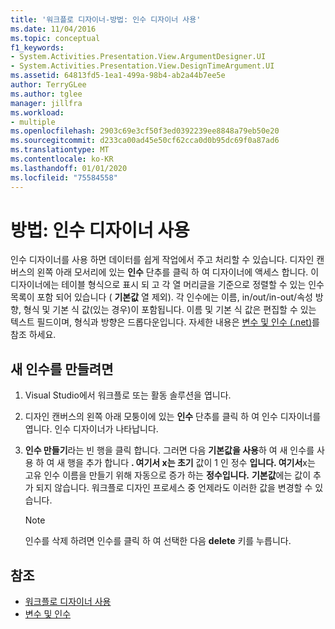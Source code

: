 ```yaml
---
title: '워크플로 디자이너-방법: 인수 디자이너 사용'
ms.date: 11/04/2016
ms.topic: conceptual
f1_keywords:
- System.Activities.Presentation.View.ArgumentDesigner.UI
- System.Activities.Presentation.View.DesignTimeArgument.UI
ms.assetid: 64813fd5-1ea1-499a-98b4-ab2a44b7ee5e
author: TerryGLee
ms.author: tglee
manager: jillfra
ms.workload:
- multiple
ms.openlocfilehash: 2903c69e3cf50f3ed0392239ee8848a79eb50e20
ms.sourcegitcommit: d233ca00ad45e50cf62cca0d0b95dc69f0a87ad6
ms.translationtype: MT
ms.contentlocale: ko-KR
ms.lasthandoff: 01/01/2020
ms.locfileid: "75584558"
---
```

# <a name="how-to-use-the-argument-designer"></a>방법: 인수 디자이너 사용

인수 디자이너를 사용 하면 데이터를 쉽게 작업에서 주고 처리할 수 있습니다. 디자인 캔버스의 왼쪽 아래 모서리에 있는 **인수** 단추를 클릭 하 여 디자이너에 액세스 합니다. 이 디자이너에는 테이블 형식으로 표시 되 고 각 열 머리글을 기준으로 정렬할 수 있는 인수 목록이 포함 되어 있습니다 ( **기본값** 열 제외). 각 인수에는 이름, in/out/in-out/속성 방향, 형식 및 기본 식 값(있는 경우)이 포함됩니다. 이름 및 기본 식 값은 편집할 수 있는 텍스트 필드이며, 형식과 방향은 드롭다운입니다. 자세한 내용은 [변수 및 인수 (.net)](/dotnet/framework/windows-workflow-foundation/variables-and-arguments)를 참조 하세요.

## <a name="to-create-a-new-argument"></a>새 인수를 만들려면

1. Visual Studio에서 워크플로 또는 활동 솔루션을 엽니다.

2. 디자인 캔버스의 왼쪽 아래 모퉁이에 있는 **인수** 단추를 클릭 하 여 인수 디자이너를 엽니다. 인수 디자이너가 나타납니다.

3. **인수 만들기**라는 빈 행을 클릭 합니다. 그러면 다음 **기본값을 사용**하 여 새 인수를 사용 하 여 새 행을 추가 합니다 **. 여기서 x는 초기** 값이 1 인 정수 **입니다. 여기서**x는 고유 인수 이름을 만들기 위해 자동으로 증가 하는 **정수입니다.** **기본값**에는 값이 추가 되지 않습니다. 워크플로 디자인 프로세스 중 언제라도 이러한 값을 변경할 수 있습니다.

    > [!NOTE]
    > 인수를 삭제 하려면 인수를 클릭 하 여 선택한 다음 **delete** 키를 누릅니다.

## <a name="see-also"></a>참조

- [워크플로 디자이너 사용](developing-applications-with-the-workflow-designer.md)
- [변수 및 인수](/dotnet/framework/windows-workflow-foundation/variables-and-arguments)
